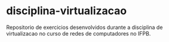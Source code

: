 # disciplina-virtualizacao

Repositorio de exercicios desenvolvidos durante a disciplina de virtualizacao no curso de redes de computadores no IFPB.
